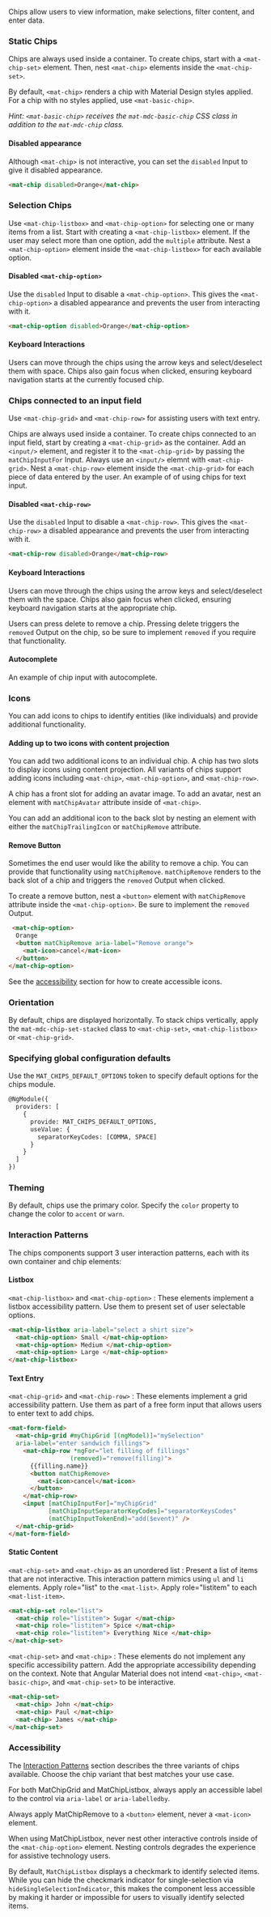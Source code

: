 Chips allow users to view information, make selections, filter content, and enter data.

### Static Chips

Chips are always used inside a container. To create chips, start with a `<mat-chip-set>` element. Then, nest `<mat-chip>` elements inside the `<mat-chip-set>`.

<!-- example(chips-overview) -->

By default, `<mat-chip>` renders a chip with Material Design styles applied. For a chip with no styles applied, use `<mat-basic-chip>`.

*Hint: `<mat-basic-chip>` receives the `mat-mdc-basic-chip` CSS class in addition to the `mat-mdc-chip` class.*

#### Disabled appearance

Although `<mat-chip>` is not interactive, you can set the `disabled` Input to give it disabled appearance.

```html
<mat-chip disabled>Orange</mat-chip>
```

### Selection Chips

Use `<mat-chip-listbox>` and `<mat-chip-option>` for selecting one or many items from a list. Start with creating a `<mat-chip-listbox>` element. If the user may select more than one option, add the `multiple` attribute. Nest a `<mat-chip-option>` element inside the `<mat-chip-listbox>` for each available option.

#### Disabled `<mat-chip-option>`

Use the `disabled` Input to disable a `<mat-chip-option>`. This gives the `<mat-chip-option>` a disabled appearance and prevents the user from interacting with it.

```html
<mat-chip-option disabled>Orange</mat-chip-option>
```

#### Keyboard Interactions

Users can move through the chips using the arrow keys and select/deselect them with space. Chips also gain focus when clicked, ensuring keyboard navigation starts at the currently focused chip.

### Chips connected to an input field

Use `<mat-chip-grid>` and `<mat-chip-row>` for assisting users with text entry.

Chips are always used inside a container. To create chips connected to an input field, start by creating a `<mat-chip-grid>` as the container. Add an `<input/>` element, and register it to the `<mat-chip-grid>` by passing the `matChipInputFor` Input. Always use an `<input/>` elemnt with `<mat-chip-grid>`. Nest a `<mat-chip-row>` element inside the `<mat-chip-grid>` for each piece of data entered by the user. An example of of using chips for text input.

<!-- example(chips-input) -->

#### Disabled `<mat-chip-row>`

Use the `disabled` Input to disable a `<mat-chip-row>`. This  gives the `<mat-chip-row>` a disabled appearance and prevents the user from interacting with it.

```html
<mat-chip-row disabled>Orange</mat-chip-row>
```

#### Keyboard Interactions

Users can move through the chips using the arrow keys and select/deselect them with the space. Chips also gain focus when clicked, ensuring keyboard navigation starts at the appropriate chip.

Users can press delete to remove a chip. Pressing delete triggers the `removed` Output on the chip, so be sure to implement `removed` if you require that functionality.

#### Autocomplete

An example of chip input with autocomplete.

<!-- example(chips-autocomplete) -->

### Icons
You can add icons to chips to identify entities (like individuals) and provide additional functionality.

#### Adding up to two icons with content projection

You can add two additional icons to an individual chip. A chip has two slots to display icons using content projection. All variants of chips support adding icons including `<mat-chip>`, `<mat-chip-option>`, and `<mat-chip-row>`.

A chip has a front slot for adding an avatar image. To add an avatar, nest an element with `matChipAvatar` attribute inside of `<mat-chip>`.

<!-- example(chips-avatar) -->

You can add an additional icon to the back slot by nesting an element with either the `matChipTrailingIcon` or `matChipRemove` attribute.

#### Remove Button

Sometimes the end user would like the ability to remove a chip. You can provide that functionality using `matChipRemove`. `matChipRemove` renders to the back slot of a chip and triggers the `removed` Output when clicked.

To create a remove button, nest a `<button>` element with `matChipRemove` attribute inside the `<mat-chip-option>`. Be sure to implement the `removed` Output.

```html
 <mat-chip-option>
  Orange
  <button matChipRemove aria-label="Remove orange">
    <mat-icon>cancel</mat-icon>
  </button>
</mat-chip-option>
```

See the [accessibility](#accessibility) section for how to create accessible icons.

### Orientation

By default, chips are displayed horizontally. To stack chips vertically, apply the `mat-mdc-chip-set-stacked` class to `<mat-chip-set>`, `<mat-chip-listbox>` or `<mat-chip-grid>`. 

<!-- example(chips-stacked) -->

### Specifying global configuration defaults
Use the `MAT_CHIPS_DEFAULT_OPTIONS` token to specify default options for the chips module.

```html
@NgModule({
  providers: [
    {
      provide: MAT_CHIPS_DEFAULT_OPTIONS,
      useValue: {
        separatorKeyCodes: [COMMA, SPACE]
      }
    }
  ]
})
```

### Theming

By default, chips use the primary color. Specify the `color` property to change the color to `accent` or `warn`.

### Interaction Patterns

The chips components support 3 user interaction patterns, each with its own container and chip elements:

#### Listbox

`<mat-chip-listbox>` and `<mat-chip-option>` : These elements implement a listbox accessibility pattern. Use them to present set of user selectable options.

```html
<mat-chip-listbox aria-label="select a shirt size">
  <mat-chip-option> Small </mat-chip-option>
  <mat-chip-option> Medium </mat-chip-option>
  <mat-chip-option> Large </mat-chip-option>
</mat-chip-listbox>
```

#### Text Entry

`<mat-chip-grid>` and `<mat-chip-row>` : These elements implement a grid accessibility pattern. Use them as part of a free form input that allows users to enter text to add chips.

```html
<mat-form-field>
  <mat-chip-grid #myChipGrid [(ngModel)]="mySelection"
  aria-label="enter sandwich fillings">
    <mat-chip-row *ngFor="let filling of fillings"
                 (removed)="remove(filling)">
      {{filling.name}}
      <button matChipRemove>
        <mat-icon>cancel</mat-icon>
      </button>
    </mat-chip-row>
    <input [matChipInputFor]="myChipGrid"
           [matChipInputSeparatorKeyCodes]="separatorKeysCodes"
           (matChipInputTokenEnd)="add($event)" />
  </mat-chip-grid>
</mat-form-field>
```

#### Static Content

`<mat-chip-set>` and `<mat-chip>` as an unordered list : Present a list of items that are not interactive. This interaction pattern mimics using `ul` and `li` elements. Apply role="list" to the `<mat-list>`. Apply role="listitem" to each `<mat-list-item>`.

```html
<mat-chip-set role="list">
  <mat-chip role="listitem"> Sugar </mat-chip>
  <mat-chip role="listitem"> Spice </mat-chip>
  <mat-chip role="listitem"> Everything Nice </mat-chip>
</mat-chip-set>
```

`<mat-chip-set>` and `<mat-chip>` : These elements do not implement any specific accessibility pattern. Add the appropriate accessibility depending on the context. Note that Angular Material does not intend `<mat-chip>`, `<mat-basic-chip>`, and `<mat-chip-set>` to be interactive.

```html
<mat-chip-set>
  <mat-chip> John </mat-chip>
  <mat-chip> Paul </mat-chip>
  <mat-chip> James </mat-chip>
</mat-chip-set>
```

### Accessibility

The [Interaction Patterns](#interaction-patterns) section describes the three variants of chips available. Choose the chip variant that best matches your use case.

For both MatChipGrid and MatChipListbox, always apply an accessible label to the control via `aria-label` or `aria-labelledby`.

Always apply MatChipRemove to a `<button>` element, never a `<mat-icon>` element.

When using MatChipListbox, never nest other interactive controls inside of the `<mat-chip-option>` element. Nesting controls degrades the experience for assistive technology users.

By default, `MatChipListbox` displays a checkmark to identify selected items. While you can hide the checkmark indicator for single-selection via `hideSingleSelectionIndicator`, this makes the component less accessible by making it harder or impossible for users to visually identify selected items.